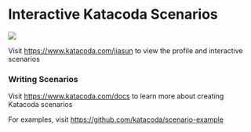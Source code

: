 # Interactive Katacoda Scenarios

[![](http://shields.katacoda.com/katacoda/jiasun/count.svg)](https://www.katacoda.com/jiasun "Get your profile on Katacoda.com")

Visit https://www.katacoda.com/jiasun to view the profile and interactive scenarios

### Writing Scenarios
Visit https://www.katacoda.com/docs to learn more about creating Katacoda scenarios

For examples, visit https://github.com/katacoda/scenario-example
